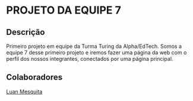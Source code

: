# PROJETO DA EQUIPE 7

## Descrição

Primeiro projeto em equipe da Turma Turing da Alpha/EdTech. Somos a equipe 7 desse primeiro projeto
e iremos fazer uma página da web com o perfil dos nossos integrantes, conectados por uma página principal.

## Colaboradores

[Luan Mesquita](https://github.com/LuanMs1)
